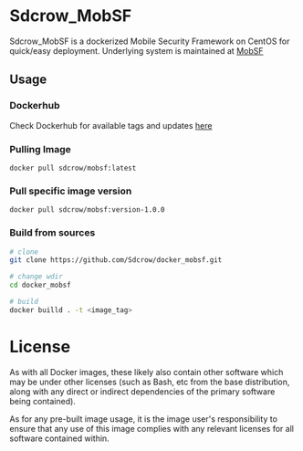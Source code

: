 # Sdcrow_MobSF
Sdcrow_MobSF is a dockerized Mobile Security Framework on CentOS for quick/easy deployment. Underlying system is maintained at [MobSF](https://github.com/MobSF/Mobile-Security-Framework-MobSF)

## Usage

### Dockerhub
Check Dockerhub for available tags and updates [here](https://hub.docker.com/repository/docker/sdcrow/mobsf)

### Pulling Image
```docker
docker pull sdcrow/mobsf:latest
```
### Pull specific image version
```docker
docker pull sdcrow/mobsf:version-1.0.0
```

### Build from sources
```bash
# clone
git clone https://github.com/Sdcrow/docker_mobsf.git

# change wdir
cd docker_mobsf

# build
docker builld . -t <image_tag>
```

# License
As with all Docker images, these likely also contain other software which may be under other licenses (such as Bash, etc from the base distribution, along with any direct or indirect dependencies of the primary software being contained).

As for any pre-built image usage, it is the image user's responsibility to ensure that any use of this image complies with any relevant licenses for all software contained within.
